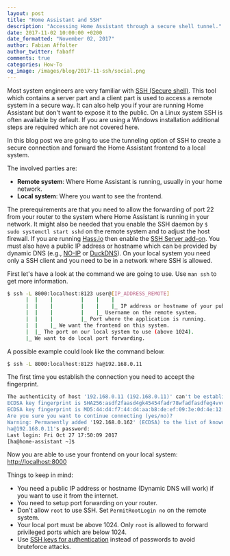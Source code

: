 ```yaml
---
layout: post
title: "Home Assistant and SSH"
description: "Accessing Home Assistant through a secure shell tunnel."
date: 2017-11-02 10:00:00 +0200
date_formatted: "November 02, 2017"
author: Fabian Affolter
author_twitter: fabaff
comments: true
categories: How-To
og_image: /images/blog/2017-11-ssh/social.png
---
```


Most system engineers are very familiar with [SSH (Secure shell)](https://en.wikipedia.org/wiki/Secure_Shell). This tool which contains a server part and a client part is used to access a remote system in a secure way. It can also help you if your are running Home Assistant but don't want to expose it to the public. On a Linux system SSH is often available by default. If you are using a Windows installation additional steps are required which are not covered here.

In this blog post we are going to use the tunneling option of SSH to create a secure connection and forward the Home Assistant frontend to a local system. 

<!--more-->

The involved parties are:

- **Remote system**: Where Home Assistant is running, usually in your home network.
- **Local system**: Where you want to see the frontend.

The prerequirements are that you need to allow the forwarding of port 22 from your router to the system where Home Assistant is running in your network. It might also be needed that you enable the SSH daemon by `$ sudo systemctl start sshd` on the remote system and to adjust the host firewall. If you are running [Hass.io](https://home-assistant.io/hassio/) then enable the [SSH Server add-on](https://home-assistant.io/addons/ssh/). You must also have a public IP address or hostname which can be provided by dynamic DNS (e.g., [NO-IP](https://www.noip.com/) or [DuckDNS](https://www.duckdns.org/)).
On your local system you need only a SSH client and you need to be in a network where SSH is allowed.

First let's have a look at the command we are going to use. Use `man ssh` to get more information.

```bash
$ ssh -L 8000:localhost:8123 user@[IP_ADDRESS_REMOTE]
      |  |    |         |    |    |
      |  |    |         |    |    |_ IP address or hostname of your public interface.
      |  |    |         |    |_ Username on the remote system.
      |  |    |         |_ Port where the application is running.
      |  |    |_ We want the frontend on this system.
      |  |_ The port on our local system to use (above 1024).
      |_ We want to do local port forwarding.
```

A possible example could look like the command below. 

```bash
$ ssh -L 8000:localhost:8123 ha@192.168.0.11
```

The first time you establish the connection you need to accept the fingerprint.

```bash
The authenticity of host '192.168.0.11 (192.168.0.11)' can't be established.
ECDSA key fingerprint is SHA256:asdf2faasd4gk45454fadr78wfadfasdfeg4vvvsae33.
ECDSA key fingerprint is MD5:44:d4:f7:44:d4:aa:b8:de:ef:09:3e:0d:4e:12:11:09.
Are you sure you want to continue connecting (yes/no)? 
Warning: Permanently added '192.168.0.162' (ECDSA) to the list of known hosts.
ha@192.168.0.11's password: 
Last login: Fri Oct 27 17:50:09 2017
[ha@home-assistant ~]$ 
```

Now you are able to use your frontend on your local system: [http://localhost:8000](http://localhost:8000)

Things to keep in mind:

- You need a public IP address or hostname (Dynamic DNS will work) if you want to use it from the internet.
- You need to setup port forwarding on your router.
- Don't allow `root` to use SSH. Set `PermitRootLogin no` on the remote system.
- Your local port must be above 1024. Only `root` is allowed to forward privileged ports which are below 1024.
- Use [SSH keys for authentication](https://docs-old.fedoraproject.org/en-US/Fedora/14/html/Deployment_Guide/s2-ssh-configuration-keypairs.html) instead of passwords to avoid bruteforce attacks.

